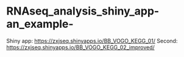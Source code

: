 # RNAseq_analysis_shiny_app-an_example-
Shiny app: https://zxjseq.shinyapps.io/BB_VOGO_KEGG_01/
Second: https://zxjseq.shinyapps.io/BB_VOGO_KEGG_02_improved/
